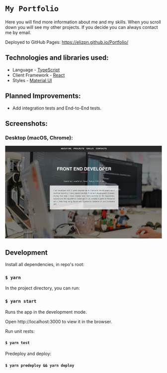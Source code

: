 
# `My Portfolio`

Here you will find more information about me and my skills. When you scroll down you will see my other projects. If you decide you can always contact me by email. 

Deployed to GitHub Pages: https://elizpn.github.io/Portfolio/



## Technologies and libraries used: 

-  Language - [TypeScript](https://www.typescriptlang.org/)
-  Client Framework - [React](https://reactjs.org)
-  Styles - [Material UI](https://mui.com/) 



## Planned Improvements: 
- Add integration tests and End-to-End tests.

## Screenshots:

### Desktop (macOS, Chrome):

  <img src="./public/screenshots/about.png" title="About"/>

## Development

Install all dependencies, in repo's root:

### `$ yarn`

In the project directory, you can run:

### `$ yarn start`

Runs the app in the development mode.

Open http://localhost:3000 to view it in the browser.

Run unit rests:

#### `$ yarn test`

Predeploy and deploy:

#### `$ yarn predeploy && yarn deploy`


